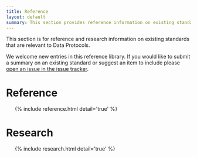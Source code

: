 ```yaml
---
title: Reference
layout: default
summary: This section provides reference information on existing standards that are relevant to the purpose of Data Protocols
---
```


This section is for reference and research information on existing standards that are relevant to Data Protocols.

We welcome new entries in this reference library. If you would like to submit a summary on an existing standard or suggest an item to include please [open an issue in the issue tracker][issue].

[issue]: https://github.com/okfn/specs/issues

# Reference

<ul>
{% include reference.html detail='true' %}
</ul>

# Research

<ul>
{% include research.html detail='true' %}
</ul>
